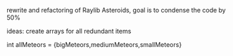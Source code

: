 rewrite and refactoring of Raylib Asteroids, goal is to condense the code by 50%

ideas: create arrays for all redundant items 

int allMeteors = {bigMeteors,mediumMeteors,smallMeteors}

